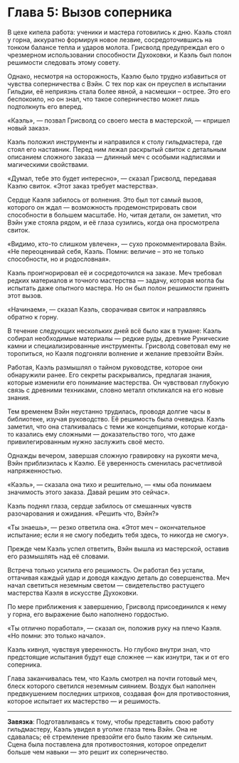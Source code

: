 # Глава 5: Вызов соперника

В цехе кипела работа: ученики и мастера готовились к дню. Каэль стоял у горна, аккуратно формируя новое лезвие,
сосредоточившись на тонком балансе тепла и ударов молота. Грисволд предупреждал его о чрезмерном использовании
способности Духоковки, и Каэль был полон решимости следовать этому совету.

Однако, несмотря на осторожность, Каэлю было трудно избавиться от чувства соперничества с Вэйн. С тех пор как он
преуспел в испытании Гильдии, её неприязнь стала более явной, а насмешки – острее. Это его беспокоило, но он знал, что
такое соперничество может лишь подтолкнуть его вперед.

«Каэль», — позвал Грисволд со своего места в мастерской, — «пришел новый заказ».

Каэль положил инструменты и направился к столу гильдмастера, где стоял его наставник. Перед ним лежал раскрытый свиток с
детальным описанием сложного заказа — длинный меч с особыми надписями и магическими свойствами.

«Думал, тебе это будет интересно», — сказал Грисволд, передавая Каэлю свиток. «Этот заказ требует мастерства».

Сердце Каэля забилось от волнения. Это был тот самый вызов, которого он ждал — возможность продемонстрировать свои
способности в большем масштабе. Но, читая детали, он заметил, что Вэйн уже стояла рядом, и её глаза сузились, когда она
просмотрела свиток.

«Видимо, кто-то слишком увлечен», — сухо прокомментировала Вэйн. «Не переоценивай себя, Каэль. Помни: величие – это не
только способности, но и родословная».

Каэль проигнорировал её и сосредоточился на заказе. Меч требовал редких материалов и точного мастерства — задачу,
которая могла бы испытать даже опытного мастера. Но он был полон решимости принять этот вызов.

«Начинаем», — сказал Каэль, сворачивая свиток и направляясь обратно к горну.

В течение следующих нескольких дней всё было как в тумане: Каэль собирал необходимые материалы — редкие руды, древние
Рунические камни и специализированные инструменты. Грисволд советовал ему не торопиться, но Каэля подгоняли волнение и
желание превзойти Вэйн.

Работая, Каэль размышлял о тайном руководстве, которое они обнаружили ранее. Его секреты раскрывались, предлагая знания,
которые изменили его понимание мастерства. Он чувствовал глубокую связь с древними техниками, словно металл откликался
на его новые знания.

Тем временем Вэйн неустанно трудилась, проводя долгие часы в библиотеке, изучая руководство. Её решимость была очевидна.
Каэль заметил, что она сталкивалась с теми же концепциями, которые когда-то казались ему сложными — доказательство того,
что даже привилегированным нужно заслужить своё место.

Однажды вечером, завершая сложную гравировку на рукояти меча, Вэйн приблизилась к Каэлю. Её уверенность сменилась
расчетливой напряженностью.

«Каэль», — сказала она тихо и решительно, — «мы оба понимаем значимость этого заказа. Давай решим это сейчас».

Каэль поднял глаза, сердце забилось от смешанных чувств разочарования и ожидания. «Решить что, Вэйн?»

«Ты знаешь», — резко ответила она. «Этот меч – окончательное испытание; если я не смогу победить тебя здесь, то никогда
не смогу».

Прежде чем Каэль успел ответить, Вэйн вышла из мастерской, оставив его размышлять над её словами.

Встреча только усилила его решимость. Он работал без устали, оттачивая каждый удар и доводя каждую деталь до
совершенства. Меч начал светиться неземным светом — свидетельство растущего мастерства Каэля в искусстве Духоковки.

По мере приближения к завершению, Грисволд присоединился к нему у горна, его выражение было наполнено гордостью.

«Ты отлично поработал», — сказал он, положив руку на плечо Каэля. «Но помни: это только начало».

Каэль кивнул, чувствуя уверенность. Но глубоко внутри знал, что предстоящие испытания будут еще сложнее — как изнутри,
так и от его соперника.

Глава заканчивалась тем, что Каэль смотрел на почти готовый меч, блеск которого светился неземным сиянием. Воздух был
наполнен предвкушением последних штрихов, создавая фон для противостояния, которое испытает их мастерство — и решимость.

---

**Завязка**: Подготавливаясь к тому, чтобы представить свою работу гильдмастеру, Каэль увидел в уголке глаза тень Вэйн.
Она не сдавалась; её стремление превзойти его было таким же сильным. Сцена была поставлена для противостояния, которое
определит больше чем навыки — это решит их соперничество.

